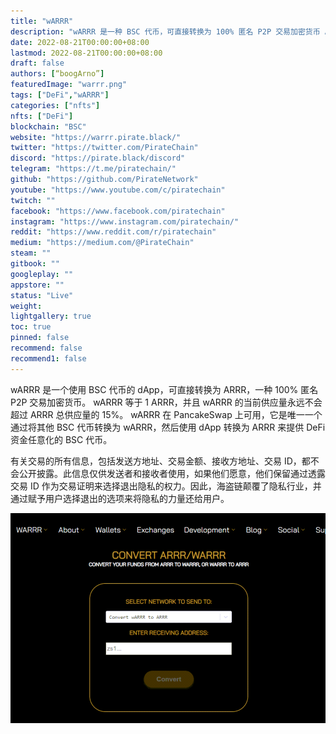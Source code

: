 ```yaml
---
title: "wARRR"
description: "wARRR 是一种 BSC 代币，可直接转换为 100% 匿名 P2P 交易加密货币 ARRR。"
date: 2022-08-21T00:00:00+08:00
lastmod: 2022-08-21T00:00:00+08:00
draft: false
authors: [“boogArno”]
featuredImage: "warrr.png"
tags: ["DeFi","wARRR"]
categories: ["nfts"]
nfts: ["DeFi"]
blockchain: "BSC"
website: "https://warrr.pirate.black/"
twitter: "https://twitter.com/PirateChain"
discord: "https://pirate.black/discord"
telegram: "https://t.me/piratechain/"
github: "https://github.com/PirateNetwork"
youtube: "https://www.youtube.com/c/piratechain"
twitch: ""
facebook: "https://www.facebook.com/piratechain"
instagram: "https://www.instagram.com/piratechain/"
reddit: "https://www.reddit.com/r/piratechain"
medium: "https://medium.com/@PirateChain"
steam: ""
gitbook: ""
googleplay: ""
appstore: ""
status: "Live"
weight: 
lightgallery: true
toc: true
pinned: false
recommend: false
recommend1: false
---
```

wARRR 是一个使用 BSC 代币的 dApp，可直接转换为 ARRR，一种 100% 匿名 P2P 交易加密货币。
wARRR 等于 1 ARRR，并且 wARRR 的当前供应量永远不会超过 ARRR 总供应量的 15%。
wARRR 在 PancakeSwap 上可用，它是唯一一个通过将其他 BSC 代币转换为 wARRR，然后使用 dApp 转换为 ARRR 来提供 DeFi 资金任意化的 BSC 代币。

有关交易的所有信息，包括发送方地址、交易金额、接收方地址、交易 ID，都不会公开披露。此信息仅供发送者和接收者使用，如果他们愿意，他们保留通过透露交易 ID 作为交易证明来选择退出隐私的权力。因此，海盗链颠覆了隐私行业，并通过赋予用户选择退出的选项来将隐私的力量还给用户。

![warrr-dapp-defi-bsc-image1_28311e54f03dedb6d281b4ce63e8b95c](warrr-dapp-defi-bsc-image1_28311e54f03dedb6d281b4ce63e8b95c.png)